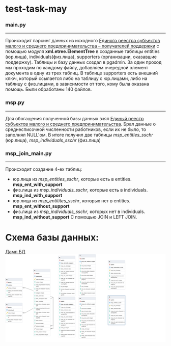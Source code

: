 # test-task-may

### main.py

----

Происходит парсинг данных из исходного [Единого реестра субъектов малого и среднего предпринимательства – получателей поддержки](https://www.nalog.gov.ru/opendata/7707329152-rsmppp/)
с помощью модуля **xml.etree.ElementTree** в созданные таблицы entities (юр.лица), individuals(физ.лица), supporters (организации, оказавшие поддержку).
Таблицы и базу данных создал в pgadmin. За один проход мы проходим по каждому файлу, добавляем очередной элемент документа в одну из трех таблиц. В таблице
supporters есть внешний ключ, который ссылается либо на таблицу с юр.лицами, либо на таблицу с физ.лицами, в зависимости от того, кому была оказана помощь.
Были обработаны 140 файлов. 

### msp.py

----

Для обогащения полученной базы данных взял [Единый реестр субъектов малого и среднего предпринимательства](https://www.nalog.gov.ru/opendata/7707329152-rsmp/).
Брал данные о среднесписочной численности работников, если их не было, то заполнял NULL'ом. В итоге получил две таблицы *msp_entities_sschr* (юр.лица), *msp_individuals_sschr* (физ.лица) 


### msp_join_main.py

----

Происходит создание 4-ех таблиц: 
* юр.лица из *msp_entities_sschr*, которые есть в entities. **msp_ent_with_support**
* физ.лица из *msp_individuals_sschr*, которые есть в individuals. **msp_ind_with_support**
* юр лица из *msp_entitites_sschr*, которых нет в entities. **msp_ent_without_support**
* физ.лица из *msp_individuals_sschr*, которых нет в individuals. **msp_ind_without_support**
С помощью JOIN и LEFT JOIN.
# Схема базы данных:
[Дамп БД](https://drive.google.com/file/d/1Th-6lEq54m4DrihDCCSvf3BhZo0j1P6c/view?usp=sharing)
![image](db_scheme.png)


